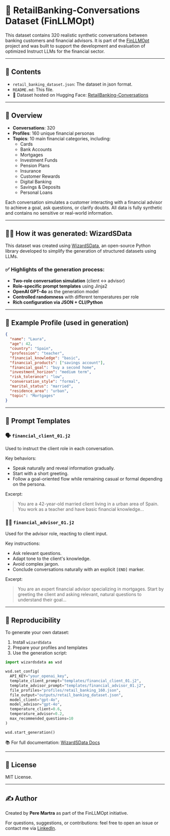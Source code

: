 # 🏦 RetailBanking-Conversations Dataset (FinLLMOpt)

This dataset contains 320 realistic synthetic conversations between banking customers and financial advisors. It is part of the [FinLLMOpt](https://github.com/peremartra/FinLLMOpt) project and was built to support the development and evaluation of optimized Instruct LLMs for the financial sector.

---

## 📂 Contents
- `retail_banking_dataset.json`: The dataset in json format. 
- `README.md`: This file.
- 🔗 Dataset hosted on Hugging Face: [RetailBanking-Conversations](https://huggingface.co/datasets/oopere/RetailBanking-Conversations)

---

## 🧠 Overview

- **Conversations**: 320
- **Profiles**: 160 unique financial personas
- **Topics**: 10 main financial categories, including:
  - Cards
  - Bank Accounts
  - Mortgages
  - Investment Funds
  - Pension Plans
  - Insurance
  - Customer Rewards
  - Digital Banking
  - Savings & Deposits
  - Personal Loans

Each conversation simulates a customer interacting with a financial advisor to achieve a goal, ask questions, or clarify doubts. All data is fully synthetic and contains no sensitive or real-world information.

---

## 🧙‍♂️ How it was generated: WizardSData

This dataset was created using [WizardSData](https://github.com/peremartra/WizardSData), an open-source Python library developed to simplify the generation of structured datasets using LLMs.

### ✅ Highlights of the generation process:
- **Two-role conversation simulation** (client ↔ advisor)
- **Role-specific prompt templates** using Jinja2
- **OpenAI GPT-4o** as the generation model
- **Controlled randomness** with different temperatures per role
- **Rich configuration via JSON + CLI/Python**

---

## 📄 Example Profile (used in generation)

```json
{
  "name": "Laura",
  "age": 42,
  "country": "Spain",
  "profession": "teacher",
  "financial_knowledge": "basic",
  "financial_products": ["savings account"],
  "financial_goal": "buy a second home",
  "investment_horizon": "medium term",
  "risk_tolerance": "low",
  "conversation_style": "formal",
  "marital_status": "married",
  "residence_area": "urban",
  "topic": "Mortgages"
}
```

---

## 🧩 Prompt Templates
### 🗣️ `financial_client_01.j2`
Used to instruct the client role in each conversation.

Key behaviors:
- Speak naturally and reveal information gradually.
- Start with a short greeting.
- Follow a goal-oriented flow while remaining casual or formal depending on the persona.

Excerpt:
> You are a 42-year-old married client living in a urban area of Spain. You work as a teacher and have basic financial knowledge...

### 🧑‍💼 `financial_advisor_01.j2`
Used for the advisor role, reacting to client input.

Key instructions:
- Ask relevant questions.
- Adapt tone to the client's knowledge.
- Avoid complex jargon.
- Conclude conversations naturally with an explicit `[END]` marker.

Excerpt:
> You are an expert financial advisor specializing in mortgages. Start by greeting the client and asking relevant, natural questions to understand their goal...

---

## 📘 Reproducibility

To generate your own dataset:
1. Install `wizardSdata`
2. Prepare your profiles and templates
3. Use the generation script:

```python
import wizardsdata as wsd

wsd.set_config(
  API_KEY="your_openai_key",
  template_client_prompt="templates/financial_client_01.j2",
  template_advisor_prompt="templates/financial_advisor_01.j2",
  file_profiles="profiles/retail_banking_160.json",
  file_output="outputs/retail_banking_dataset.json",
  model_client="gpt-4o",
  model_advisor="gpt-4o",
  temperature_client=0.6,
  temperature_advisor=0.2,
  max_recommended_questions=10
)

wsd.start_generation()
```

📚 For full documentation: [WizardSData Docs](https://peremartra.github.io/WizardSData)

---

## 🪪 License

MIT License.

---

## ✍️ Author

Created by **Pere Martra** as part of the FinLLMOpt initiative.

For questions, suggestions, or contributions: feel free to open an issue or contact me via [LinkedIn](https://www.linkedin.com/in/peremartra/).

